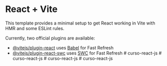 # React + Vite

This template provides a minimal setup to get React working in Vite with HMR and some ESLint rules.

Currently, two official plugins are available:

- [@vitejs/plugin-react](https://github.com/vitejs/vite-plugin-react/blob/main/packages/plugin-react/README.md) uses [Babel](https://babeljs.io/) for Fast Refresh
- [@vitejs/plugin-react-swc](https://github.com/vitejs/vite-plugin-react-swc) uses [SWC](https://swc.rs/) for Fast Refresh
#   c u r s o - r e a c t - j s  
 #   c u r s o - r e a c t - j s  
 #   c u r s o - r e a c t - j s  
 #   c u r s o - r e a c t - j s  
 
